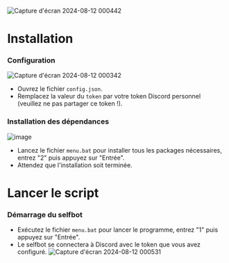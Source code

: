 ![Capture d'écran 2024-08-12 000442](https://github.com/user-attachments/assets/b3c703aa-1e9f-41ef-9ad7-be4ea73caa75)

# Installation

### Configuration
![Capture d'écran 2024-08-12 000342](https://github.com/user-attachments/assets/4f22dbd0-807f-41a8-ae12-f72d88ffe6a9)

- Ouvrez le fichier `config.json`.
- Remplacez la valeur du `token` par votre token Discord personnel (veuillez ne pas partager ce token !).

### Installation des dépendances
![image](https://github.com/user-attachments/assets/1711cb59-62be-4b3d-8328-9400e9d83384)

- Lancez le fichier `menu.bat` pour installer tous les packages nécessaires, entrez "2" puis appuyez sur "Entrée".
- Attendez que l'installation soit terminée.

# Lancer le script
### Démarrage du selfbot
- Exécutez le fichier `menu.bat` pour lancer le programme, entrez "1" puis appuyez sur "Entrée".
- Le selfbot se connectera à Discord avec le token que vous avez configuré.
![Capture d'écran 2024-08-12 000531](https://github.com/user-attachments/assets/fbbc3f48-8f53-4c36-894a-de51b8ac3537)
